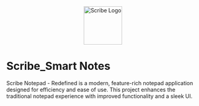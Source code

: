 <div align="center">
  <img src="https://github.com/user-attachments/assets/ae23ef70-6325-4655-beef-a35738a66270" alt="Scribe Logo" width="100" height="100">
</div>

# Scribe_Smart Notes
Scribe Notepad - Redefined is a modern, feature-rich notepad application designed for efficiency and ease of use. This project enhances the traditional notepad experience with improved functionality and a sleek UI.
